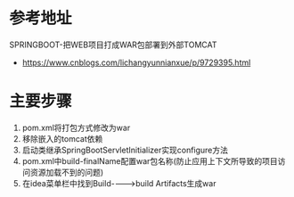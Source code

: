 # 参考地址
SPRINGBOOT-把WEB项目打成WAR包部署到外部TOMCAT
- https://www.cnblogs.com/lichangyunnianxue/p/9729395.html

# 主要步骤
1. pom.xml将打包方式修改为war
2. 移除嵌入的tomcat依赖
3. 启动类继承SpringBootServletInitializer实现configure方法
4. pom.xml中build-finalName配置war包名称(防止应用上下文所导致的项目访问资源加载不到的问题)
5. 在idea菜单栏中找到Build---->build Artifacts生成war